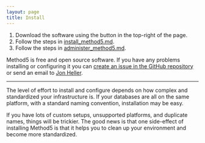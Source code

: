 ```yaml
---
layout: page
title: Install
---
```



1. Download the software using the button in the top-right of the page.
2. Follow the steps in [install_method5.md](https://github.com/method5/method5/blob/master/install_method5.md).
3. Follow the steps in [administer_method5.md](https://github.com/method5/method5/blob/master/administer_method5.md).

Method5 is free and open source software.  If you have any problems installing or configuring it you can [create an issue in the GitHub repository](https://github.com/VentechCMS/method5/issues) or send an email to <a href="mailto:jon.heller@ventechsolutions.com?Subject=Method5" target="_top">Jon Heller</a>.

---

The level of effort to install and configure depends on how complex and standardized your infrastructure is.  If your databases are all on the same platform, with a standard naming convention, installation may be easy.

If you have lots of custom setups, unsupported platforms, and duplicate names, things will be trickier.  The good news is that one side-effect of installing Method5 is that it helps you to clean up your environment and become more standardized.
